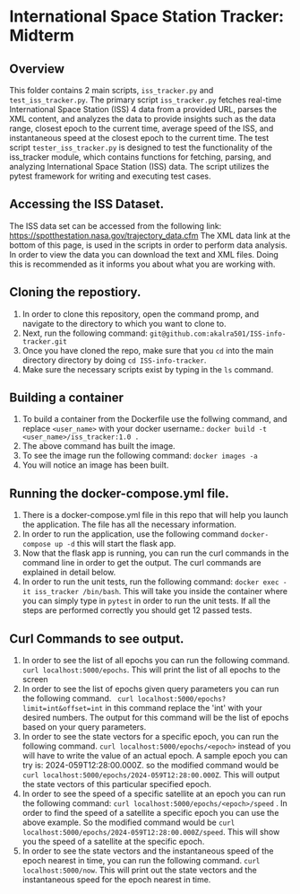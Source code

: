 # International Space Station Tracker: Midterm

## Overview
This folder contains 2 main scripts, `iss_tracker.py` and `test_iss_tracker.py`. The primary script `iss_tracker.py` fetches real-time International Space Station (ISS)
4 data from a provided URL, parses the XML content, and analyzes the data to provide insights such as the data range, closest epoch to the current time, average speed of 
the ISS, and instantaneous speed at the closest epoch to the current time. The test script `tester_iss_tracker.py` is designed to test the functionality of the 
iss_tracker module, which contains functions for fetching, parsing, and analyzing International Space Station (ISS) data. The script utilizes the pytest framework for
writing and executing test cases.

## Accessing the ISS Dataset.
The ISS data set can be accessed from the following link: https://spotthestation.nasa.gov/trajectory_data.cfm The XML data link at the bottom of this page, is used
in the scripts in order to perform data analysis. In order to view the data you can download the text and XML files. Doing this is recommended as it informs you about
what you are working with.

## Cloning the repostiory.
1. In order to clone this repository, open the command promp, and navigate to the directory to which you want to clone to.
2. Next, run the following command: `git@github.com:akalra501/ISS-info-tracker.git`
3. Once you have cloned the repo, make sure that you `cd` into the main directory directory by doing `cd ISS-info-tracker`.
4. Make sure the necessary scripts exist by typing in the `ls` command.

## Building a container
1. To build a container from the Dockerfile use the follwing command, and replace `<user_name>` with your docker username.:
   `docker build -t <user_name>/iss_tracker:1.0 .`
2. The above command has built the image.
3. To see the image run the following command:
    `docker images -a`
4. You will notice an image has been built.

## Running the docker-compose.yml file.
1. There is a docker-compose.yml file in this repo that will help you launch the application. The file has all the necessary information.
2. In order to run the application, use the following command `docker-compose up -d` this will start the flask app.
3. Now that the flask app is running, you can run the curl commands in the command line in order to get the output. The curl commands are explained in detail below.
4. In order to run the unit tests, run the following command: `docker exec -it iss_tracker /bin/bash`. This will take you inside the container where you can simply type in `pytest` in order to run the unit tests. If all the steps are performed correctly you should get 12 passed tests.

## Curl Commands to see output.
1. In order to see the list of all epochs you can run the following command. `curl localhost:5000/epochs`. This will print the list of all epochs to the screen
2. In order to see the list of epochs given query parameters you can run the following command. ` curl localhost:5000/epochs?limit=int&offset=int` in this command replace the 'int' with your desired numbers. The output for this command will be the list of epochs based on your query parameters.
3. In order to see the state vectors for a specific epoch, you can run the following command. `curl localhost:5000/epochs/<epoch>` instead of <epoch> you will have to write the value of an actual epoch. A sample epoch you can try is: 2024-059T12:28:00.000Z. so the modified command would be `curl localhost:5000/epochs/2024-059T12:28:00.000Z`. This will output the state vectors of this particular specified epoch.
4. In order to see the speed of a specific satellite at an epoch you can run the following command: `curl localhost:5000/epochs/<epoch>/speed` . In order to find the speed of a satellite a specific epoch you can use the above example. So the modified command would be `curl localhost:5000/epochs/2024-059T12:28:00.000Z/speed`. This will show you the speed of a satellite at the specific epoch.
5. In order to see the state vectors and the instantaneous speed of the epoch nearest in time, you can run the following command. `curl localhost:5000/now`. This will print out the state vectors and the instantaneous speed for the epoch nearest in time.
   


